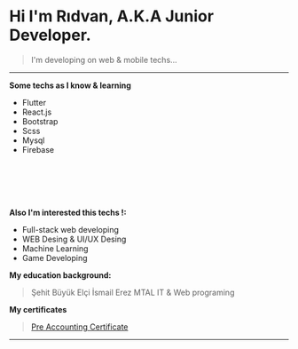 # Hi I'm Rıdvan, A.K.A Junior Developer.
> I'm developing on web & mobile techs...
 
<hr>  

**Some techs as I know & learning**   

- Flutter
- React.js    
- Bootstrap   
- Scss
- Mysql  
- Firebase
  

<br>
<br>
<br>
<br>

****Also I'm interested this techs !:****  
- Full-stack web developing  
- WEB Desing & UI/UX Desing  
- Machine Learning  
- Game Developing  



**My education background:**     
> Şehit Büyük Elçi İsmail Erez MTAL IT & Web programing



**My certificates**  
> [Pre Accounting Certificate](pre-accounting-certificate.pdf)

<hr>  


